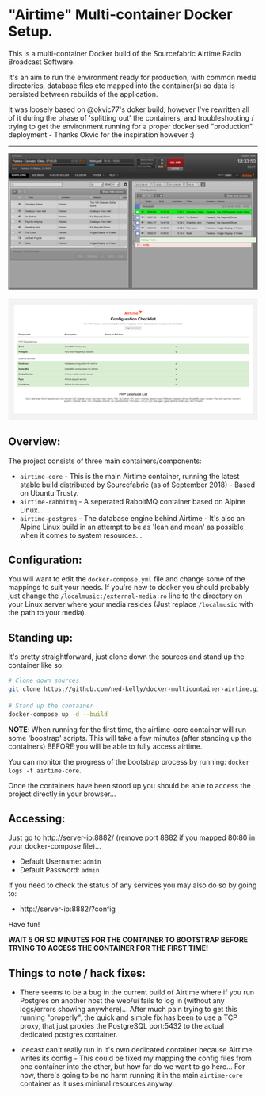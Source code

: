 # "Airtime" Multi-container Docker Setup.

This is a multi-container Docker build of the Sourcefabric Airtime Radio Broadcast Software.

It's an aim to run the environment ready for production, with common media directories, database files etc mapped into the container(s) so data is persisted between rebuilds of the application.

It was loosely based on @okvic77's doker build, however I've rewritten all of it during the phase of 'splitting out' the containers, and troubleshooting / trying to get the environment running for a proper dockerised "production" deployment - Thanks Okvic for the inspiration however :)

---------------------------

![UI Screenshot](screenshots/ui-screenshot.png "Airtime UI Screenshot Example")

![Configuration Passing](screenshots/config-check.png "Airtime Configuration all Passing")


## Overview:

The project consists of three main containers/components:

 - `airtime-core` - This is the main Airtime container, running the latest stable build distributed by Sourcefabric (as of September 2018) - Based on Ubuntu Trusty.
 - `airtime-rabbitmq` - A seperated RabbitMQ container based on Alpine Linux.
 - `airtime-postgres` - The database engine behind Airtime - It's also an Alpine Linux build in an attempt to be as 'lean and mean' as possible when it comes to system resources...

## Configuration:

You will want to edit the `docker-compose.yml` file and change some of the mappings to suit your needs.
If you're new to docker you should probably just change the `/localmusic:/external-media:ro` line to the directory on your Linux server where your media resides (Just replace `/localmusic` with the path to your media).

## Standing up:

It's pretty straightforward, just clone down the sources and stand up the container like so:

```bash
# Clone down sources
git clone https://github.com/ned-kelly/docker-multicontainer-airtime.git

# Stand up the container
docker-compose up -d --build

```
**NOTE**:
When running for the first time, the airtime-core container will run some 'boostrap' scripts. This will take a few minutes (after standing up the containers) BEFORE you will be able to fully access airtime.

You can monitor the progress of the bootstrap process by running: `docker logs -f airtime-core`.

Once the containers have been stood up you should be able to access the project directly in your browser...

## Accessing:

Just go to http://server-ip:8882/ (remove port 8882 if you mapped 80:80 in your docker-compose file)...

 - Default Username: `admin`
 - Default Password: `admin`

If you need to check the status of any services you may also do so by going to:

 - http://server-ip:8882/?config

Have fun!

**WAIT 5 OR SO MINUTES FOR THE CONTAINER TO BOOTSTRAP BEFORE TRYING TO ACCESS THE CONTAINER FOR THE FIRST TIME!**

## Things to note / hack fixes:

 - There seems to be a bug in the current build of Airtime where if you run Postgres on another host the web/ui fails to log in (without any logs/errors showing anywhere)... After much pain trying to get this running "properly", the quick and simple fix has been to use a TCP proxy, that just proxies the PostgreSQL port:5432 to the actual dedicated postgres container.

 - Icecast can't really run in it's own dedicated container because Airtime writes its config - This could be fixed my mapping the config files from one container into the other, but how far do we want to go here... For now, there's going to be no harm running it in the main `airtime-core` container as it uses minimal resources anyway.